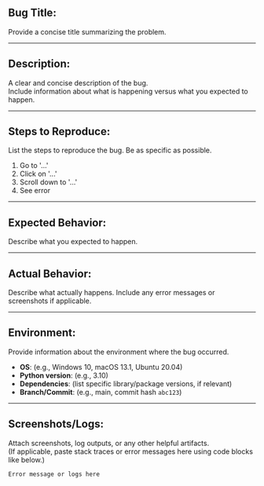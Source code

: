 ## **Bug Title**:
Provide a concise title summarizing the problem.

---

## **Description**:
A clear and concise description of the bug.  
Include information about what is happening versus what you expected to happen.

---

## **Steps to Reproduce**:
List the steps to reproduce the bug. Be as specific as possible.  
1. Go to '...'
2. Click on '...'
3. Scroll down to '...'
4. See error

---

## **Expected Behavior**:
Describe what you expected to happen.

---

## **Actual Behavior**:
Describe what actually happens. Include any error messages or screenshots if applicable.

---

## **Environment**:
Provide information about the environment where the bug occurred.  
- **OS**: (e.g., Windows 10, macOS 13.1, Ubuntu 20.04)  
- **Python version**: (e.g., 3.10)  
- **Dependencies**: (list specific library/package versions, if relevant)  
- **Branch/Commit**: (e.g., main, commit hash `abc123`)  

---

## **Screenshots/Logs**:
Attach screenshots, log outputs, or any other helpful artifacts.  
(If applicable, paste stack traces or error messages here using code blocks like below.)  

```text
Error message or logs here
